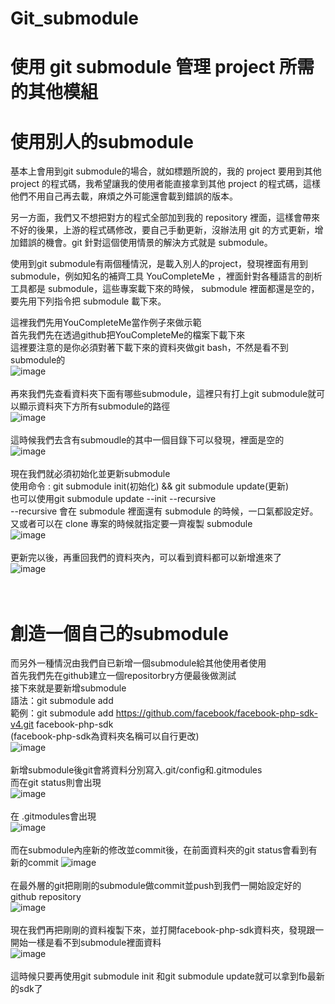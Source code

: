 # Git_submodule
# 使用 git submodule 管理 project 所需的其他模組

# 使用別人的submodule
基本上會用到git submodule的場合，就如標題所說的，我的 project 要用到其他 project 的程式碼，我希望讓我的使用者能直接拿到其他 project 的程式碼，這樣他們不用自己再去載，麻煩之外可能還會載到錯誤的版本。<br>

另一方面，我們又不想把對方的程式全部加到我的 repository 裡面，這樣會帶來不好的後果，上游的程式碼修改，要自己手動更新，沒辦法用 git 的方式更新，增加錯誤的機會。git 針對這個使用情景的解決方式就是 submodule。<br>

使用到git submodule有兩個種情況，是載入別人的project，發現裡面有用到 submodule，例如知名的補齊工具 YouCompleteMe ，裡面針對各種語言的剖析工具都是 submodule，這些專案載下來的時候， submodule 裡面都還是空的，要先用下列指令把 submodule 載下來。<br>

這裡我們先用YouCompleteMe當作例子來做示範<br>
首先我們先在透過github把YouCompleteMe的檔案下載下來<br>
這裡要注意的是你必須對著下載下來的資料夾做git bash，不然是看不到submodule的<br>
![image](https://github.com/leoa12412a/Git_submodule/blob/master/clone.png)<br><br>
再來我們先查看資料夾下面有哪些submodule，這裡只有打上git submodule就可以顯示資料夾下方所有submodule的路徑<br>
![image](https://github.com/leoa12412a/Git_submodule/blob/master/submodule.PNG)<br><br>
這時候我們去含有submoudle的其中一個目錄下可以發現，裡面是空的<br>
![image](https://github.com/leoa12412a/Git_submodule/blob/master/before.PNG)<br><br>
現在我們就必須初始化並更新submodule<br>
使用命令 : git submodule init(初始化) && git submodule update(更新)<br>
也可以使用git submodule update --init --recursive<br>
--recursive 會在 submodule 裡面還有 submodule 的時候，一口氣都設定好。<br>
又或者可以在 clone 專案的時候就指定要一齊複製 submodule<br>
![image](https://github.com/leoa12412a/Git_submodule/blob/master/submodule_init.PNG)<br><br>
更新完以後，再重回我們的資料夾內，可以看到資料都可以新增進來了<br>
![image](https://github.com/leoa12412a/Git_submodule/blob/master/after.PNG)<br><br>
<br>
# 創造一個自己的submodule
而另外一種情況由我們自已新增一個submodule給其他使用者使用<br>
首先我們先在github建立一個repositorbry方便最後做測試<br>
接下來就是要新增submodule<br>
語法：git submodule add <repository> [<path>](哪一個檔案庫/哪個路徑)<br>
範例：git submodule add https://github.com/facebook/facebook-php-sdk-v4.git facebook-php-sdk<br>
(facebook-php-sdk為資料夾名稱可以自行更改)<br>
![image](https://github.com/leoa12412a/Git_submodule/blob/master/add_submodule.PNG)<br><br>
新增submodule後git會將資料分別寫入.git/config和.gitmodules<br>
而在git status則會出現<br>
![image](https://github.com/leoa12412a/Git_submodule/blob/master/status.PNG)<br><br>
在 .gitmodules會出現<br>
![image](https://github.com/leoa12412a/Git_submodule/blob/master/file.PNG)<br><br>
而在submodule內座新的修改並commit後，在前面資料夾的git status會看到有新的commit
![image](https://github.com/leoa12412a/Git_submodule/blob/master/new.PNG)<br><br>
在最外層的git把剛剛的submodule做commit並push到我們一開始設定好的github repository<br>
![image](https://github.com/leoa12412a/Git_submodule/blob/master/remote.PNG)<br><br>
現在我們再把剛剛的資料複製下來，並打開facebook-php-sdk資料夾，發現跟一開始一樣是看不到submodule裡面資料<br>
![image](https://github.com/leoa12412a/Git_submodule/blob/master/sdk.PNG)<br><br>
這時候只要再使用git submodule init 和git submodule update就可以拿到fb最新的sdk了

